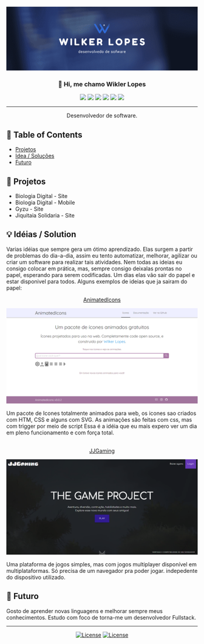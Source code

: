 <p align="center">
  <a href="" rel="noopener">
 <img src="images/wilker_lopes.png" alt="Wikler Lopes"></a>
</p>
<h3 align="center">👋 Hi, me chamo Wikler Lopes</h3>

<div align="center">

![](https://img.shields.io/badge/--0769AD.svg?style=flat-square&logo=jquery)
![](https://img.shields.io/badge/--777BB4.svg?style=flat-square&logo=php)
![](https://img.shields.io/badge/--E34F26.svg?style=flat-square&logo=html5)
![](https://img.shields.io/badge/--1572b6.svg?style=flat-square&logo=css3)
![](https://img.shields.io/badge/--1572b6.svg?style=flat-square&logo=ionic)
![](https://img.shields.io/badge/--4479A1.svg?style=flat-square&logo=mysql)

</div>

---

<p align="center"> Desenvolvedor de software.
    <br> 
</p>

## 📝 Table of Contents

- [Projetos](#project)
- [Idea / Soluções](#idea)
- [Futuro](#future)

## 🧐 Projetos <a name="problem_statement"></a>

- Biologia Digital - Site
- Biologia Digital - Mobile
- Gyzu - Site
- Jiquitaia Solidaria - Site

## 💡 Idéias / Solution <a name="idea"></a>

Varias idéias que sempre gera um ótimo aprendizado. Elas surgem a partir de problemas do dia-a-dia, assim eu tento automatizar, melhorar, agilizar ou criar um software para realizar tais atividades.
Nem todas as ideias eu consigo colocar em prática, mas, sempre consigo deixalas prontas no papel, esperando para serem codificadas. Um dias elas vão sair do papel e estar disponivel para todos. Alguns exemplos de ideias que ja sairam do papel:

<p align="center">
<a href="https://github.com/WilkerLopes/AnimatedIcons" rel="noopener"> AnimatedIcons </a>
</p>
<p align="center">
    <a href="https://github.com/WilkerLopes/AnimatedIcons" rel="noopener">
        <img src="images/AnimatedIcons.png" alt="AnimatedIcons screanshot">
    </a>
</p>

Um pacote de Icones totalmente animados para web, os icones sao criados com HTM, CSS e alguns com SVG. As animações são feitas com css, mas com trigger por meio de script Essa é a idéia que eu mais expero ver um dia em pleno funcionamento e com força total. 
<br>
<br>

<p align="center">
<a href="https://github.com/WilkerLopes/JJGaming" rel="noopener"> JJGaming </a>
</p>
<p align="center">
    <a href="https://github.com/WilkerLopes/JJGaming" rel="noopener">
        <img src="images/JJGaming.png" alt="JJGaming screanshot">
    </a>
</p>
Uma plataforma de jogos simples, mas com jogos multiplayer disponível em multiplataformas. Só precisa de um navegador pra poder jogar. indepedente do dispositivo utilizado.

## 🚀 Futuro <a name="future"></a>

Gosto de aprender novas linguagens e melhorar sempre meus conhecimentos. Estudo com foco de torna-me um desenvolvedor Fullstack.

---
<div align="center">

[![License](https://img.shields.io/badge/-@wilkerlop-E4405F.svg?style=flat-square&logo=instagram)](https://www.instagram.com/wilker.lop/)
[![License](https://img.shields.io/badge/-Wilker/Lopes-0077B5.svg?style=flat-square&logo=linkedin)](linkedin.com/in/wilker-lopes-9569a91b0)

</div>

